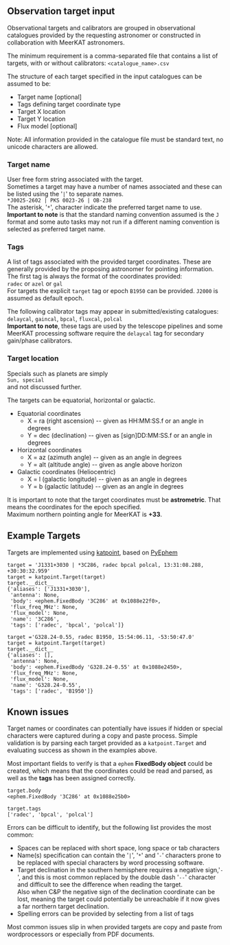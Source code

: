 ## Observation target input

Observational targets and calibrators are grouped in observational catalogues provided by the requesting astronomer or constructed in collaboration with MeerKAT astronomers.

The minimum requirement is a comma-separated file that contains a list of targets, with or without calibrators:
`<catalogue_name>.csv`

The structure of each target specified in the input catalogues can be assumed to be:
* Target name [optional]
* Tags defining target coordinate type
* Target X location
* Target Y location
* Flux model [optional]

Note: All information provided in the catalogue file must be standard text, no unicode characters are allowed.

### Target name
User free form string associated with the target.   
Sometimes a target may have a number of names associated and these can be listed using the '`|`' to separate names.   
`*J0025-2602 | PKS 0023-26 | OB-238`   
The asterisk, '`*`', character indicate the preferred target name to use.
**Important to note** is that the standard naming convention assumed is the `J` format and some auto tasks may not run if a different naming convention is selected as preferred target name.

### Tags
A list of tags associated with the provided target coordinates.
These are generally provided by the proposing astronomer for pointing information.   
The first tag is always the format of the coordinates provided:    
`radec` or `azel` or `gal`   
For targets the explicit `target` tag or epoch `B1950` can be provided. `J2000` is assumed as default epoch.

The following calibrator tags may appear in submitted/existing catalogues: `delaycal`, `gaincal`, `bpcal`, `fluxcal`, `polcal`   
**Important to note**, these tags are used by the telescope pipelines and some MeerKAT processing software require the `delaycal` tag for secondary gain/phase calibrators.

### Target location

Specials such as planets are simply   
`Sun, special`   
and not discussed further.

The targets can be equatorial, horizontal or galactic.
* Equatorial coordinates
  * X = ra (right ascension) -- given as HH:MM:SS.f or an angle in degrees
  * Y = dec (declination) -- given as [sign]DD:MM:SS.f or an angle in degrees
* Horizontal coordinates
  * X = az (azimuth angle) -- given as an angle in degrees
  * Y = alt (altitude angle) -- given as angle above horizon
* Galactic coordinates (Heliocentric)
  * X = l (galactic longitude) -- given as an angle in degrees
  * Y = b (galactic latitude) -- given as an angle in degrees

It is important to note that the target coordinates must be **astrometric**. That means the coordinates for the epoch specified.   
Maximum northern pointing angle for MeerKAT is **+33**.

## Example Targets
Targets are implemented using [katpoint](https://pypi.org/project/katpoint/), based on [PyEphem](http://rhodesmill.org/pyephem/)

```
target = 'J1331+3030 | *3C286, radec bpcal polcal, 13:31:08.288, +30:30:32.959'
target = katpoint.Target(target)
target.__dict__
{'aliases': ['J1331+3030'],
 'antenna': None,
 'body': <ephem.FixedBody '3C286' at 0x1088e22f0>,
 'flux_freq_MHz': None,
 'flux_model': None,
 'name': '3C286',
 'tags': ['radec', 'bpcal', 'polcal']}
```

```
target ='G328.24-0.55, radec B1950, 15:54:06.11, -53:50:47.0'
target = katpoint.Target(target)
target.__dict__
{'aliases': [],
 'antenna': None,
 'body': <ephem.FixedBody 'G328.24-0.55' at 0x1088e2450>,
 'flux_freq_MHz': None,
 'flux_model': None,
 'name': 'G328.24-0.55',
 'tags': ['radec', 'B1950']}
```

## Known issues
Target names or coordinates can potentially have issues if hidden or special characters were captured during a copy and paste process. Simple validation is by parsing each target provided as a `katpoint.Target` and evaluating success as shown in the examples above.

Most important fields to verify is that a `ephem` **FixedBody object** could be created, which means that the coordinates could be read and parsed, as well as the **tags** has been assigned correctly.
```
target.body
<ephem.FixedBody '3C286' at 0x1088e25b0>

target.tags
['radec', 'bpcal', 'polcal']
```

Errors can be difficult to identify, but the following list provides the most common:
* Spaces can be replaced with short space, long space or tab characters
* Name(s) specification can contain the '`|`', '`*`' and '`-`' characters prone to be replaced with special characters by word processing software.
* Target declination in the southern hemisphere requires a negative sign,'`-`', and this is most common replaced by the double dash '`--`' character and difficult to see the difference when reading the target.   
Also when C&P the negative sign of the declination coordinate can be lost, meaning the target could potentially be unreachable if it now gives a far northern target declination.
* Spelling errors can be provided by selecting from a list of tags

Most common issues slip in when provided targets are copy and paste from wordprocessors or especially from PDF documents.